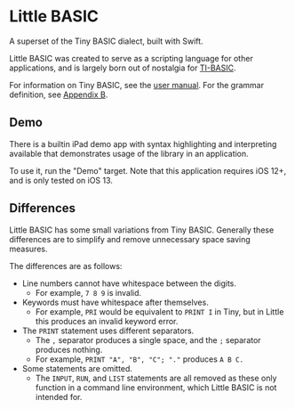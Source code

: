 # Little BASIC

A superset of the Tiny BASIC dialect, built with Swift.

Little BASIC was created to serve as a scripting language for other applications, and is largely born out of nostalgia for [TI-BASIC](https://en.wikipedia.org/wiki/TI-BASIC).

For information on Tiny BASIC, see the [user manual](http://users.telenet.be/kim1-6502/tinybasic/tbum.html).
For the grammar definition, see [Appendix B](http://users.telenet.be/kim1-6502/tinybasic/tbum.html#appb).

## Demo

There is a builtin iPad demo app with syntax highlighting and interpreting available that demonstrates usage of the library in an application.

To use it, run the "Demo" target. Note that this application requires iOS 12+, and is only tested on iOS 13.

## Differences

Little BASIC has some small variations from Tiny BASIC.
Generally these differences are to simplify and remove unnecessary space saving measures.

The differences are as follows:

* Line numbers cannot have whitespace between the digits.
   * For example, `7 8 9` is invalid.
* Keywords must have whitespace after themselves.
   * For example, `PRI` would be equivalent to `PRINT I` in Tiny, but in Little this produces an invalid keyword error.
* The `PRINT` statement uses different separators.
   * The `,` separator produces a single space, and the `;` separator produces nothing.
   * For example, `PRINT "A", "B", "C"; "."` produces `A B C.`
* Some statements are omitted.
   * The `INPUT`, `RUN`, and `LIST` statements are all removed as these only function in a command line environment, which Little BASIC is not intended for.
